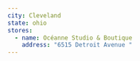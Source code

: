```yaml
---
city: Cleveland
state: ohio
stores:
  - name: Océanne Studio & Boutique
    address: "6515 Detroit Avenue "
---
```

